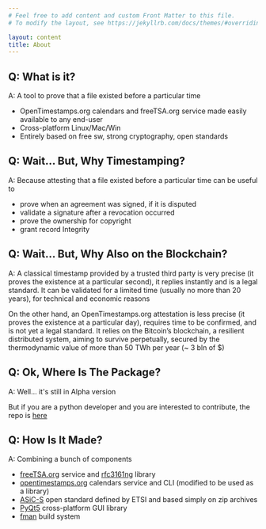 ```yaml
---
# Feel free to add content and custom Front Matter to this file.
# To modify the layout, see https://jekyllrb.com/docs/themes/#overriding-theme-defaults

layout: content
title: About
---
```


## Q: What is it?

A: A tool to prove that a file existed before a particular time

* OpenTimestamps.org calendars and freeTSA.org service made easily available to any end-user
* Cross-platform Linux/Mac/Win
* Entirely based on free sw, strong cryptography, open standards

## Q: Wait... But, Why Timestamping?

A: Because attesting that a file existed before a particular time can be useful to

* prove when an agreement was signed, if it is disputed
* validate a signature after a revocation occurred
* prove the ownership for copyright
* grant record Integrity

## Q: Wait... But, Why Also on the Blockchain? 

A: A classical timestamp provided by a trusted third party is very precise (it proves the existence at a particular second), it replies instantly and is a legal standard. It can be validated for a limited time (usually no more than 20 years), for technical and economic reasons

On the other hand, an OpenTimestamps.org attestation is less precise (it proves the existence at a particular day), requires time to be confirmed, and is not yet a legal standard. It relies on the Bitcoin’s blockchain, a resilient distributed system, aiming to survive perpetually, secured by the thermodynamic value of more than 50 TWh per year (~ 3 bln of $)


## Q: Ok, Where Is The Package?

A: Well... it's still in Alpha version

But if you are a python developer and you are interested to contribute, the repo is [here](https://github.com/TimeBags/timebags)

## Q: How Is It Made?

A: Combining a bunch of components

* [freeTSA.org](https://freetsa.org) service and [rfc3161ng](https://github.com/trbs/rfc3161ng/) library
* [opentimestamps.org](https://opentimestamps.org) calendars service and CLI (modified to be used as a library)
* [ASiC-S](https://www.etsi.org/deliver/etsi_ts/102900_102999/102918/01.03.01_60/ts_102918v010301p.pdf) open standard defined by ETSI and based simply on zip archives
* [PyQt5](https://www.riverbankcomputing.com/software/pyqt/intro) cross-platform GUI library
* [fman](https://build-system.fman.io/) build system

